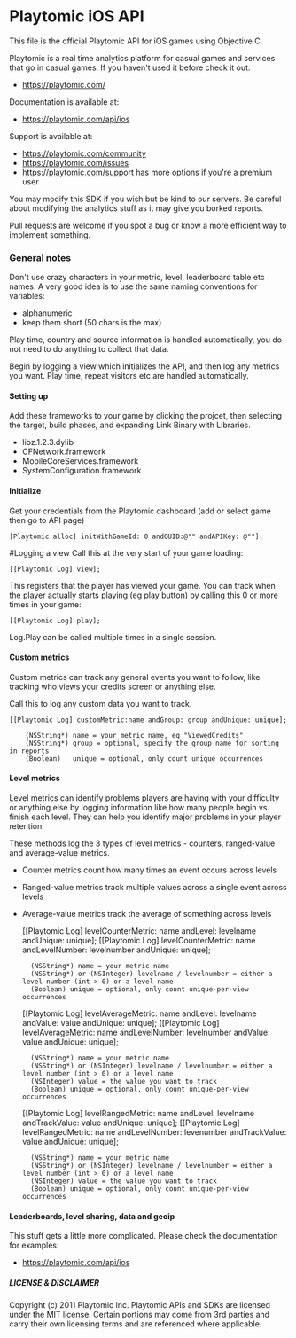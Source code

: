 # Playtomic iOS API

This file is the official Playtomic API for iOS games using Objective C. 

Playtomic is a real time analytics platform for casual games and services 
that go in casual games.  If you haven't used it before check it out:

- https://playtomic.com/

Documentation is available at:

- https://playtomic.com/api/ios

Support is available at:
	
- https://playtomic.com/community
- https://playtomic.com/issues
- https://playtomic.com/support has more options if you're a premium user
	
	
You may modify this SDK if you wish but be kind to our servers.  Be
careful about modifying the analytics stuff as it may give you 
borked reports.

Pull requests are welcome if you spot a bug or know a more efficient
way to implement something.

### General notes
Don't use crazy characters in your metric, level, leaderboard table etc 
names.  A very good idea is to use the same naming conventions for variables:

- alphanumeric
- keep them short (50 chars is the max)

Play time, country and source information is handled automatically, you do not 
need to do anything to collect that data.

Begin by logging a view which initializes the API, and then log any metrics you 
want.  Play time, repeat visitors etc are handled automatically.

#### Setting up
Add these frameworks to your game by clicking the projcet, then selecting 
the target, build phases, and expanding Link Binary with Libraries.

- libz.1.2.3.dylib
- CFNetwork.framework
- MobileCoreServices.framework
- SystemConfiguration.framework

#### Initialize
Get your credentials from the Playtomic dashboard (add or select game then go to API page)

	[Playtomic alloc] initWithGameId: 0 andGUID:@"" andAPIKey: @""]; 

#Logging a view
Call this at the very start of your game loading:

	[[Playtomic Log] view];

This registers that the player has viewed your game.  You can track when 
the player actually starts playing (eg play button) by calling this 0 or 
more times in your game:

	[[Playtomic Log] play];
	
Log.Play can be called multiple times in a single session.

#### Custom metrics
Custom metrics can track any general events you want to follow, like 
tracking who views your credits screen or anything else.

Call this to log any custom data you want to track.

	[[Playtomic Log] customMetric:name andGroup: group andUnique: unique];
	
		(NSString*)	name = your metric name, eg "ViewedCredits"
		(NSString*)	group = optional, specify the group name for sorting in reports
		(Boolean)	unique = optional, only count unique occurrences 

#### Level metrics
Level metrics can identify problems players are having with your difficulty 
or anything else by logging information like how many people begin vs. finish
each level.  They can help you identify major problems in your player retention.

These methods log the 3 types of level metrics - counters, ranged-value 
and average-value metrics.

- Counter metrics count how many times an event occurs across levels
- Ranged-value metrics track multiple values across a single event across levels
- Average-value metrics track the average of something across levels

	[[Playtomic Log] levelCounterMetric: name andLevel: levelname andUnique: unique];
	[[Playtomic Log] levelCounterMetric: name andLevelNumber: levelnumber andUnique: unique];

		(NSString*) name = your metric name
		(NSString*) or (NSInteger) levelname / levelnumber = either a level number (int > 0) or a level name
		(Boolean) unique = optional, only count unique-per-view occurrences

	[[Playtomic Log] levelAverageMetric: name andLevel: levelname andValue: value andUnique: unique];
	[[Playtomic Log] levelAverageMetric: name andLevelNumber: levelnumber andValue: value andUnique: unique];

		(NSString*) name = your metric name
		(NSString*) or (NSInteger) levelname / levelnumber = either a level number (int > 0) or a level name
		(NSInteger) value = the value you want to track
		(Boolean) unique = optional, only count unique-per-view occurrences 

	[[Playtomic Log] levelRangedMetric: name andLevel: levelname andTrackValue: value andUnique: unique];
	[[Playtomic Log] levelRangedMetric: name andLevelNumber: levenumber andTrackValue: value andUnique: unique];

		(NSString*) name = your metric name
		(NSString*) or (NSInteger) levelname / levelnumber = either a level number (int > 0) or a level name
		(NSInteger) value = the value you want to track
		(Boolean) unique = optional, only count unique-per-view occurrences 

#### Leaderboards, level sharing, data and geoip 
This stuff gets a little more complicated.  Please check the documentation 
for examples:

- https://playtomic.com/api/ios
	
##### LICENSE & DISCLAIMER
Copyright (c) 2011 Playtomic Inc.  Playtomic APIs and SDKs are licensed 
under the MIT license.  Certain portions may come from 3rd parties and 
carry their own licensing terms and are referenced where applicable.